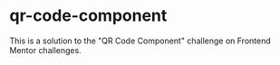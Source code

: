 # qr-code-component
This is a solution to the "QR Code Component" challenge on Frontend Mentor challenges.
